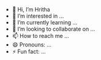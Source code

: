 - 👋 Hi, I’m Hritha
- 👀 I’m interested in ...
- 🌱 I’m currently learning ...
- 💞️ I’m looking to collaborate on ...
- 📫 How to reach me ...
- 😄 Pronouns: ...
- ⚡ Fun fact: ...

<!---
HarithaDSML/HarithaDSML is a ✨ special ✨ repository because its `README.md` (this file) appears on your GitHub profile.
You can click the Preview link to take a look at your changes.
--->
